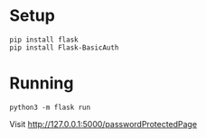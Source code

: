 # Setup

    pip install flask
    pip install Flask-BasicAuth

# Running

    python3 -m flask run

Visit <http://127.0.0.1:5000/passwordProtectedPage>